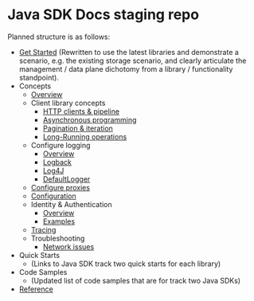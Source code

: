 # Java SDK Docs staging repo

Planned structure is as follows:

* [Get Started](https://docs.microsoft.com/en-us/azure/developer/java/sdk/java-sdk-azure-get-started) (Rewritten to use the latest libraries and demonstrate a scenario, e.g. the existing storage scenario, and clearly articulate the management / data plane dichotomy from a library / functionality standpoint).
* Concepts
  * [Overview](overview.md)
  * Client library concepts
    * [HTTP clients & pipeline](http_client_pipeline.md)
    * [Asynchronous programming](asynchronous_programming.md)
    * [Pagination & iteration](pagination.md)
    * [Long-Running operations](long_running_operations.md)
  * Configure logging
    * [Overview](logging.md)
    * [Logback](logback.md)
    * [Log4J](log4j.md)
    * [DefaultLogger](default_logger.md)
  * [Configure proxies](proxying.md)
  * [Configuration](configuration.md)
  * Identity & Authentication
    * [Overview](identity_overview.md)
    * [Examples](identity_examples.md)
  * [Tracing](tracing.md)
  * Troubleshooting
    * [Network issues](troubleshooting_network.md)
* Quick Starts
  * (Links to Java SDK track two quick starts for each library)
* Code Samples
  * (Updated list of code samples that are for track two Java SDKs)
* [Reference](https://docs.microsoft.com/java/api/overview/azure/?view=azure-java-stable)
